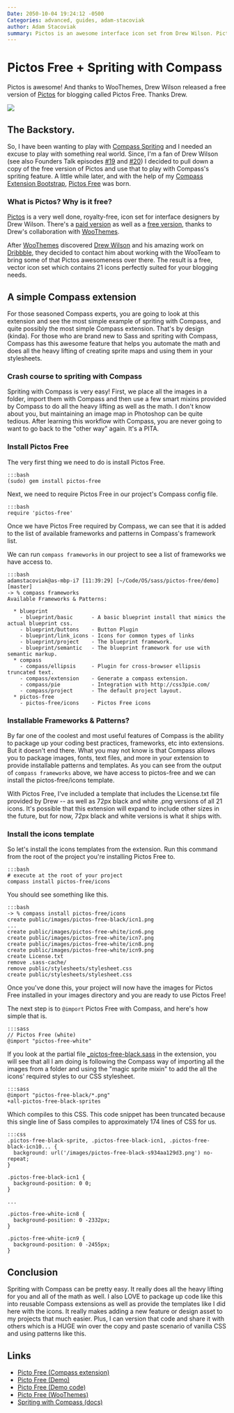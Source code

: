 ```yaml
---
Date: 2050-10-04 19:24:12 -0500
Categories: advanced, guides, adam-stacoviak
author: Adam Stacoviak
summary: Pictos is an awesome interface icon set from Drew Wilson. Pictos Free is, umm, free, and it's packaged as a simple Compass extension that leverages the Compass spriting module.
---
```


# Pictos Free + Spriting with Compass

Pictos is awesome! And thanks to WooThemes, Drew Wilson released a free version of [Pictos](http://pictos.drewwilson.com/) for blogging called Pictos Free. Thanks Drew.

<a href="http://pictosfree.heroku.com/"><img src="/attachments/pictos-free.jpg" class="full"/></a>

## The Backstory.

So, I have been wanting to play with [Compass Spriting](http://compass-style.org/reference/compass/utilities/sprites/) and I needed an excuse to play with something real world. Since, I'm a fan of Drew Wilson (see also Founders Talk episodes [#19](http://5by5.tv/founderstalk/19) and [#20](http://5by5.tv/founderstalk/20)) I decided to pull down a copy of the free version of Pictos and use that to play with Compass's spriting feature. A little while later, and with the help of my [Compass Extension Bootstrap](https://github.com/adamstac/compass-extension-bootstrap), [Pictos Free](https://github.com/adamstac/pictos-free) was born.

### What is Pictos? Why is it free?

[Pictos](http://pictos.drewwilson.com/) is a very well done, royalty-free, icon set for interface designers by Drew Wilson. There's a [paid version](http://pictos.drewwilson.com/) as well as a [free version](http://www.woothemes.com/2010/05/pictos/), thanks to Drew's collaboration with [WooThemes](http://www.woothemes.com/).

After [WooThemes](http://www.woothemes.com/) discovered [Drew Wilson](http://www.drewwilson.com/) and his amazing work on [Dribbble](http://dribbble.com/shots/17846-Pictos-Free), they decided to contact him about working with the WooTeam to bring some of that Pictos awesomeness over there. The result is a free, vector icon set which contains 21 icons perfectly suited for your blogging needs.

## A simple Compass extension

For those seasoned Compass experts, you are going to look at this extension and see the most simple example of spriting with Compass, and quite possibly the most simple Compass extension. That's by design (kinda). For those who are brand new to Sass and spriting with Compass, Compass has this awesome feature that helps you automate the math and does all the heavy lifting of creating sprite maps and using them in your stylesheets.

### Crash course to spriting with Compass

Spriting with Compass is very easy! First, we place all the images in a folder, import them with Compass and then use a few smart mixins provided by Compass to do all the heavy lifting as well as the math. I don't know about you, but maintaining an image map in Photoshop can be quite tedious. After learning this workflow with Compass, you are never going to want to go back to the "other way" again. It's a PITA.

### Install Pictos Free

The very first thing we need to do is install Pictos Free.

    :::bash
    (sudo) gem install pictos-free

Next, we need to require Pictos Free in our project's Compass config file.

    :::bash
    require 'pictos-free'

Once we have Pictos Free required by Compass, we can see that it is added to the list of available frameworks and patterns in Compass's framework list.

We can run `compass frameworks` in our project to see a list of frameworks we have access to.

    :::bash
    adamstacoviak@as-mbp-i7 [11:39:29] [~/Code/OS/sass/pictos-free/demo] [master]
    -> % compass frameworks
    Available Frameworks & Patterns:

      * blueprint
        - blueprint/basic      - A basic blueprint install that mimics the actual blueprint css.
        - blueprint/buttons    - Button Plugin
        - blueprint/link_icons - Icons for common types of links
        - blueprint/project    - The blueprint framework.
        - blueprint/semantic   - The blueprint framework for use with semantic markup.
      * compass
        - compass/ellipsis     - Plugin for cross-browser ellipsis truncated text.
        - compass/extension    - Generate a compass extension.
        - compass/pie          - Integration with http://css3pie.com/
        - compass/project      - The default project layout.
      * pictos-free
        - pictos-free/icons    - Pictos Free icons

### Installable Frameworks & Patterns?

By far one of the coolest and most useful features of Compass is the ability to package up your coding best practices, frameworks, etc into extensions. But it doesn't end there. What you may not know is that Compass allows you to package images, fonts, text files, and more in your extension to provide installable patterns and templates. As you can see from the output of `compass frameworks` above, we have access to pictos-free and we can install the pictos-free/icons template.

With Pictos Free, I've included a template that includes the License.txt file provided by Drew -- as well as 72px black and white .png versions of all 21 icons. It's possible that this extension will expand to include other sizes in the future, but for now, 72px black and white versions is what it ships with.

### Install the icons template

So let's install the icons templates from the extension. Run this command from the root of the project you're installing Pictos Free to.

    :::bash
    # execute at the root of your project
    compass install pictos-free/icons

You should see something like this.

    :::bash
    -> % compass install pictos-free/icons
    create public/images/pictos-free-black/icn1.png
    ...
    create public/images/pictos-free-white/icn6.png
    create public/images/pictos-free-white/icn7.png
    create public/images/pictos-free-white/icn8.png
    create public/images/pictos-free-white/icn9.png
    create License.txt
    remove .sass-cache/
    remove public/stylesheets/stylesheet.css
    create public/stylesheets/stylesheet.css

Once you've done this, your project will now have the images for Pictos Free installed in your images directory and you are ready to use Pictos Free!

The next step is to `@import` Pictos Free with Compass, and here's how simple that is.

    :::sass
    // Pictos Free (white)
    @import "pictos-free-white"

If you look at the partial file [\_pictos-free-black.sass](https://github.com/adamstac/pictos-free/blob/master/stylesheets/_pictos-free-black.sass) in the extension, you will see that all I am doing is following the Compass way of importing all the images from a folder and using the "magic sprite mixin" to add the all the icons' required styles to our CSS stylesheet.

    :::sass
    @import "pictos-free-black/*.png"
    +all-pictos-free-black-sprites

Which compiles to this CSS. This code snippet has been truncated because this single line of Sass compiles to approximately 174 lines of CSS for us.

    :::css
    .pictos-free-black-sprite, .pictos-free-black-icn1, .pictos-free-black-icn10... {
      background: url('/images/pictos-free-black-s934aa129d3.png') no-repeat;
    }

    .pictos-free-black-icn1 {
      background-position: 0 0;
    }

    ...

    .pictos-free-white-icn8 {
      background-position: 0 -2332px;
    }

    .pictos-free-white-icn9 {
      background-position: 0 -2455px;
    }

## Conclusion

Spriting with Compass can be pretty easy. It really does all the heavy lifting for you and all of the math as well. I also LOVE to package up code like this into reusable Compass extensions as well as provide the templates like I did here with the icons. It really makes adding a new feature or design asset to my projects that much easier. Plus, I can version that code and share it with others which is a HUGE win over the copy and paste scenario of vanilla CSS and using patterns like this.

## Links

* [Picto Free (Compass extension)](https://github.com/adamstac/pictos-free)
* [Picto Free (Demo)](http://pictosfree.heroku.com/)
* [Picto Free (Demo code)](https://github.com/adamstac/pictosfree.heroku.com)
* [Picto Free (WooThemes)](http://www.woothemes.com/2010/05/pictos/)
* [Spriting with Compass (docs)](http://compass-style.org/help/tutorials/spriting/)

